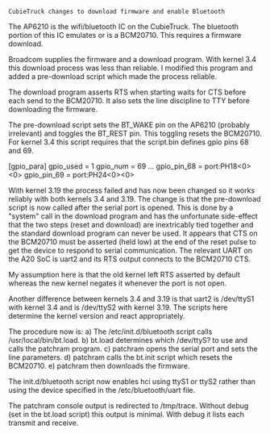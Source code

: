 	CubieTruck changes to download firmware and enable Bluetooth

The AP6210 is the wifi/bluetooth IC on the CubieTruck.  The bluetooth portion
of this IC emulates or is a BCM20710.  This requires a firmware download.

Broadcom supplies the firmware and a download program.  With kernel 3.4 this
download process was less than reliable.  I modified this program and added
a pre-download script which made the process reliable.


The download program asserts RTS when starting waits for CTS before each send
to the BCM20710.  It also sets the line discipline to TTY before downloading
the firmware.


The pre-download script sets the BT_WAKE pin on the AP6210 (probably irrelevant)
and toggles the BT_REST pin.  This toggling resets the BCM20710.  For kernel 3.4
this script requires that the script.bin defines gpio pins 68 and 69.

[gpio_para]
gpio_used = 1
gpio_num = 69
...
gpio_pin_68 = port:PH18<0><default><default><0>
gpio_pin_69 = port:PH24<0><default><default><0>


With kernel 3.19 the process failed and has now been changed so it works
reliably with both kernels 3.4 and 3.19.  The change is that the pre-download
script is now called after the serial port is opened.  This is done by a 
"system" call in the download program and has the unfortunate side-effect that
the two steps (reset and download) are inextricably tied together and the
standard download program can never be used.  It appears that CTS on the 
BCM20710 must be asserted (held low) at the end of the reset pulse to get the
device to respond to serial communication.  The relevant UART on the A20 SoC
is uart2 and its RTS output connects to the BCM20710 CTS.

My assumption here is that the old kernel left RTS asserted by default whereas
the new kernel negates it whenever the port is not open.

Another difference between kernels 3.4 and 3.19 is that uart2 is /dev/ttyS1 with
kernel 3.4 and is /dev/ttyS2 with kernel 3.19.  The scripts here determine the
kernel version and react appropriately.


The procedure now is:
a) The /etc/init.d/bluetooth script calls /usr/local/bin/bt.load.
b) bt.load determines which /dev/ttyS? to use and calls the patchram program.
c) patchram opens the serial port and sets the line parameters.
d) patchram calls the bt.init script which resets the BCM20710.
e) patchram then downloads the firmware.


The init.d/bluetooth script now enables hci using ttyS1 or ttyS2 rather than
using the device specified in the /etc/bluetooth/uart file.

The patchram console output is redirected to /tmp/trace.  Without debug (set in
the bt.load script) this output is minimal.  With debug it lists each transmit
and receive.
